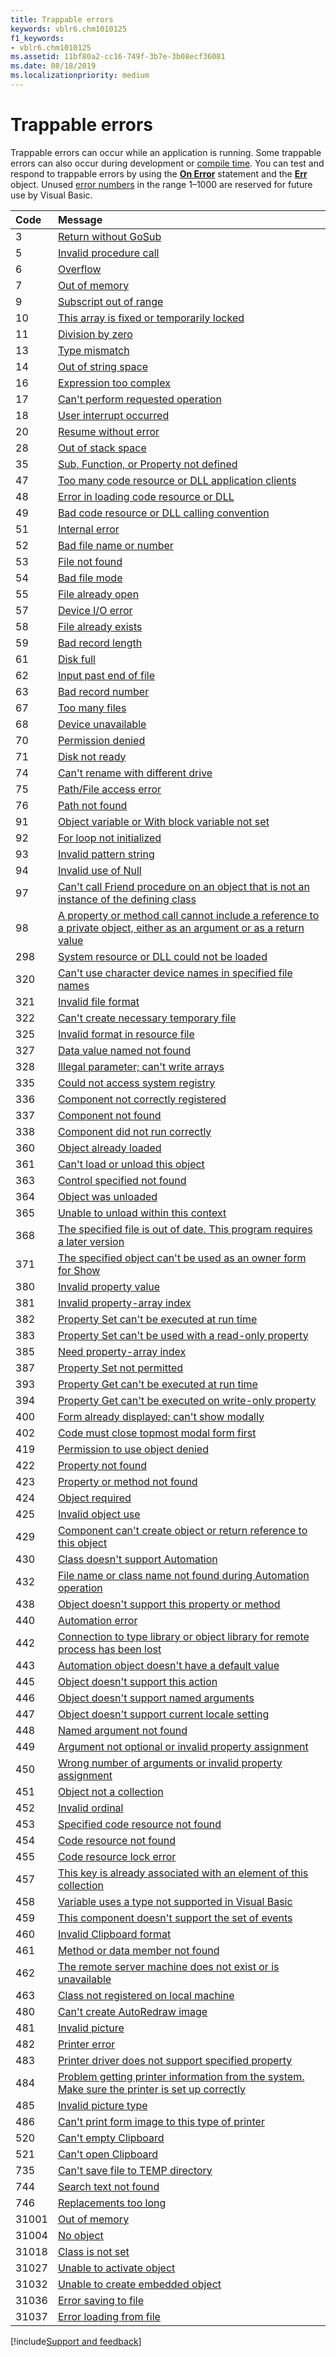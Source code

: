 ```yaml
---
title: Trappable errors
keywords: vblr6.chm1010125
f1_keywords:
- vblr6.chm1010125
ms.assetid: 11bf80a2-cc16-749f-3b7e-3b08ecf36081
ms.date: 08/18/2019
ms.localizationpriority: medium
---
```



# Trappable errors

Trappable errors can occur while an application is running. Some trappable errors can also occur during development or [compile time](../../Glossary/vbe-glossary.md#compile-time). You can test and respond to trappable errors by using the **[On Error](../../reference/user-interface-help/on-error-statement.md)** statement and the **[Err](../../reference/user-interface-help/err-object.md)** object. Unused [error numbers](../../Glossary/vbe-glossary.md#error-number) in the range 1&ndash;1000 are reserved for future use by Visual Basic.

|Code|Message|
|:-----|:-----|
|3|[Return without GoSub](return-without-gosub-error-3.md)|
|5|[Invalid procedure call](invalid-procedure-call-or-argument-error-5.md)|
|6|[Overflow](overflow-error-6.md)|
|7|[Out of memory](out-of-memory-error-7.md)|
|9|[Subscript out of range](subscript-out-of-range-error-9.md)|
|10|[This array is fixed or temporarily locked](this-array-is-fixed-or-temporarily-locked-error-10.md)|
|11|[Division by zero](division-by-zero-error-11.md)|
|13|[Type mismatch](type-mismatch-error-13.md)|
|14|[Out of string space](out-of-string-space-error-14.md)|
|16|[Expression too complex](expression-too-complex-error-16.md)|
|17|[Can't perform requested operation](can-t-perform-requested-operation-error-17.md)|
|18|[User interrupt occurred](user-interrupt-occurred-error-18.md)|
|20|[Resume without error](resume-without-error-error-20.md)|
|28|[Out of stack space](out-of-stack-space-error-28.md)|
|35|[Sub, Function, or Property not defined](sub-function-or-property-not-defined-error-35.md)|
|47|[Too many code resource or DLL application clients](too-many-dll-application-clients.md)|
|48|[Error in loading code resource or DLL](error-in-loading-dll-error-48.md)|
|49|[Bad code resource or DLL calling convention](bad-dll-calling-convention-error-49.md)|
|51|[Internal error](internal-error-error-51.md)|
|52|[Bad file name or number](bad-file-name-or-number-error-52.md)|
|53|[File not found](file-not-found-error-53.md)|
|54|[Bad file mode](bad-file-mode-error-54.md)|
|55|[File already open](file-already-open-error-55.md)|
|57|[Device I/O error](device-i-o-error-error-57.md)|
|58|[File already exists](file-already-exists-error-58.md)|
|59|[Bad record length](bad-record-length-error-59.md)|
|61|[Disk full](disk-full-error-61.md)|
|62|[Input past end of file](input-past-end-of-file-error-62.md)|
|63|[Bad record number](bad-record-number-error-63.md)|
|67|[Too many files](too-many-files-error-67.md)|
|68|[Device unavailable](device-unavailable-error-68.md)|
|70|[Permission denied](permission-denied-error-70.md)|
|71|[Disk not ready](disk-not-ready-error-71.md)|
|74|[Can't rename with different drive](can-t-rename-with-different-drive-error-74.md)|
|75|[Path/File access error](path-file-access-error-error-75.md)|
|76|[Path not found](path-not-found-error-76.md)|
|91|[Object variable or With block variable not set](object-variable-not-set-error-91.md)|
|92|[For loop not initialized](for-loop-not-initialized-error-92.md)|
|93|[Invalid pattern string](invalid-pattern-string-error-93.md)|
|94|[Invalid use of Null](invalid-use-of-null-error-94.md)|
|97|[Can't call Friend procedure on an object that is not an instance of the defining class](can-t-call-friend-procedure-on-an-object-that-isn-t-an-instance-of-the-defining.md)|
|98|[A property or method call cannot include a reference to a private object, either as an argument or as a return value](a-property-or-method-call-cannot-include-a-reference-to-a-private-object-either.md)|
|298|[System resource or DLL could not be loaded](system-dll-dll-could-not-be-loaded-error-298.md)|
|320|[Can't use character device names in specified file names](can-t-use-character-device-names-in-file-namesitemerror-320.md)|
|321|[Invalid file format](invalid-file-format-error-3212-of-2.md)|
|322|[Can't create necessary temporary file](can-t-create-necessary-temporary-file-error-322.md)|
|325|[Invalid format in resource file](invalid-format-in-resource-file-error-325.md)|
|327|[Data value named not found](data-value-named-not-found-error-327.md)|
|328|[Illegal parameter; can't write arrays](illegal-parameter-can-t-write-arrays-error-328.md)|
|335|[Could not access system registry](could-not-access-system-registry-error-335.md)|
|336|[Component not correctly registered](activex-component-not-correctly-registered-error-336.md)|
|337|[Component not found](object-server-not-found-error-337.md)|
|338|[Component did not run correctly](activex-component-did-not-run-correctly-error-338.md)|
|360|[Object already loaded](object-already-loaded-error-360.md)|
|361|[Can't load or unload this object](can-t-load-or-unload-this-object-error-361.md)|
|363|[Control specified not found](activex-control-item-not-found-error-363.md)|
|364|[Object was unloaded](object-was-unloaded-error-364.md)|
|365|[Unable to unload within this context](unable-to-unload-within-this-context-error-365.md)|
|368|[The specified file is out of date. This program requires a later version](the-file-item-is-out-of-date-this-program-requires-a-later-version-error-368.md)|
|371|[The specified object can't be used as an owner form for Show](the-specified-object-can-t-be-used-as-an-owner-form-for-showerror-371.md)|
|380|[Invalid property value](invalid-property-value-error-3801-of-2.md)|
|381|[Invalid property-array index](invalid-property-array-index-error-381.md)|
|382|[Property Set can't be executed at run time](property-set-can-t-be-executed-at-run-time-error-382.md)|
|383|[Property Set can't be used with a read-only property](property-set-can-t-be-used-with-a-read-only-property-error-383.md)|
|385|[Need property-array index](need-property-array-index-error-385.md)|
|387|[Property Set not permitted](property-set-not-permitted-error-387.md)|
|393|[Property Get can't be executed at run time](property-get-can-t-be-executed-at-run-time-error-393.md)|
|394|[Property Get can't be executed on write-only property](property-get-can-t-be-executed-on-write-only-property-error-394.md)|
|400|[Form already displayed; can't show modally](form-already-displayed-can-t-show-modally-error-400.md)|
|402|[Code must close topmost modal form first](must-close-or-hide-topmost-modal-form-first-error-402.md)|
|419|[Permission to use object denied](permission-to-use-object-denied-error-419.md)|
|422|[Property not found](property-not-found-error-422.md)|
|423|[Property or method not found](property-or-method-not-found-error-423.md)|
|424|[Object required](object-required-error-424.md)|
|425|[Invalid object use](invalid-object-use-error-425.md)|
|429|[Component can't create object or return reference to this object](activex-component-can-t-create-object-or-return-reference-to-this-object-error-4.md)|
|430|[Class doesn't support Automation](class-doesn-t-support-automation-error-430.md)|
|432|[File name or class name not found during Automation operation](filename-or-class-name-not-found-during-automation-operation-error-432.md)|
|438|[Object doesn't support this property or method](object-doesn-t-support-this-property-or-method-error-438.md)|
|440|[Automation error](automation-error-error-440.md)|
|442|[Connection to type library or object library for remote process has been lost](connection-to-type-library-or-object-library-for-remote-process-has-been-lost-er.md)|
|443|[Automation object doesn't have a default value](automation-object-doesn-t-have-a-default-value-error-443.md)|
|445|[Object doesn't support this action](object-doesn-t-support-this-action-error-445.md)|
|446|[Object doesn't support named arguments](object-doesn-t-support-named-arguments-error-446.md)|
|447|[Object doesn't support current locale setting](object-doesn-t-support-current-locale-setting-error-447.md)|
|448|[Named argument not found](named-argument-not-found-error-448.md)|
|449|[Argument not optional or invalid property assignment](argument-not-optional-error-449.md)|
|450|[Wrong number of arguments or invalid property assignment](wrong-number-of-arguments-error-450.md)|
|451|[Object not a collection](property-let-procedure-not-defined-and-property-get-procedure-did-not-return-an.md)|
|452|[Invalid ordinal](invalid-ordinal-error-452.md)|
|453|[Specified code resource not found](specified-dll-function-not-found-error-453.md)|
|454|[Code resource not found](code-resource-not-found-error-454.md)|
|455|[Code resource lock error](code-resource-lock-error-error-455.md)|
|457|[This key is already associated with an element of this collection](this-key-is-already-associated-with-an-element-of-this-collection-error-457.md)|
|458|[Variable uses a type not supported in Visual Basic](variable-uses-a-type-not-supported-in-visual-basic-error-458.md)|
|459|[This component doesn't support the set of events](this-component-doesn-t-support-this-set-of-events-error-459.md)|
|460|[Invalid Clipboard format](invalid-clipboard-format-error-4602-of-2.md)|
|461|[Method or data member not found](method-or-data-member-not-found-error-461.md)|
|462|[The remote server machine does not exist or is unavailable](the-remote-server-machine-does-not-exist-or-is-unavailable-error-462.md)|
|463|[Class not registered on local machine](class-not-registered-on-local-machine-error-463.md)|
|480|[Can't create AutoRedraw image](can-t-create-autoredraw-image-error-480.md)|
|481|[Invalid picture](invalid-picture-error-4812-of-2.md)|
|482|[Printer error](printer-error-error-4822-of-2.md)|
|483|[Printer driver does not support specified property](printer-driver-does-not-support-specified-property-error-483.md)|
|484|[Problem getting printer information from the system. Make sure the printer is set up correctly](problem-getting-printer-information-from-the-system-make-sure-the-printer-is-set.md)|
|485|[Invalid picture type](invalid-picture-type-error-485.md)|
|486|[Can't print form image to this type of printer](can-t-print-form-image-to-this-type-of-printer-error-486.md)|
|520|[Can't empty Clipboard](can-t-empty-clipboard-error-520.md)|
|521|[Can't open Clipboard](can-t-open-clipboard-error-521.md)|
|735|[Can't save file to TEMP directory](can-t-save-file-to-temp-directory-error-735.md)|
|744|[Search text not found](search-text-not-found-error-744.md)|
|746|[Replacements too long](replacements-too-long-error-746.md)|
|31001|[Out of memory](out-of-memory-error-31001.md)|
|31004|[No object](no-object-error-31004.md)|
|31018|[Class is not set](class-is-not-set-error-31018.md)|
|31027|[Unable to activate object](unable-to-activate-object-error-31027.md)|
|31032|[Unable to create embedded object](unable-to-create-embedded-object-error-31032.md)|
|31036|[Error saving to file](error-saving-to-file-error-31036.md)|
|31037|[Error loading from file](error-loading-from-file-error-31037.md)|

[!include[Support and feedback](~/includes/feedback-boilerplate.md)]
